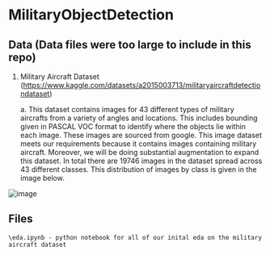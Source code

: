 # MilitaryObjectDetection

## Data (Data files were too large to include in this repo)
1. Military Aircraft Dataset (https://www.kaggle.com/datasets/a2015003713/militaryaircraftdetectiondataset)
   
   a. This dataset contains images for 43 different types of military aircrafts from a variety of angles and locations. This includes bounding given in PASCAL VOC format to identify where the objects lie within each image. These images are sourced from google. This image dataset meets our requirements because it contains images containing military aircraft. Moreover, we will be doing substantial augmentation to expand this dataset. In total there are 19746 images in the dataset spread across 43 different classes. This distribution of images by class is given in the image below.

![image](https://github.com/ArjunRajpal123/MilitaryObjectDetection/assets/81884929/a56138c8-790b-4e28-9088-6b17cee1564b)

## Files
```
\eda.ipynb - python notebook for all of our inital eda on the military aircraft dataset
```
 

